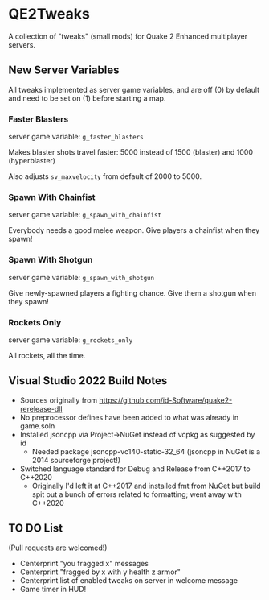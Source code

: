 # QE2Tweaks

A collection of "tweaks" (small mods) for Quake 2 Enhanced multiplayer servers.

## New Server Variables

All tweaks implemented as server game variables, and are off (0) by default and
need to be set on (1) before starting a map.

### Faster Blasters

server game variable: `g_faster_blasters`

Makes blaster shots travel faster: 5000 instead of 1500 (blaster) and 1000 (hyperblaster)

Also adjusts `sv_maxvelocity` from default of 2000 to 5000.

### Spawn With Chainfist

server game variable: `g_spawn_with_chainfist`

Everybody needs a good melee weapon. Give players a chainfist when they spawn!

### Spawn With Shotgun

server game variable: `g_spawn_with_shotgun`

Give newly-spawned players a fighting chance. Give them a shotgun when they spawn!

### Rockets Only

server game variable: `g_rockets_only`

All rockets, all the time.

## Visual Studio 2022 Build Notes

- Sources originally from https://github.com/id-Software/quake2-rerelease-dll
- No preprocessor defines have been added to what was already in game.soln
- Installed jsoncpp via Project->NuGet instead of vcpkg as suggested by id
    - Needed package jsoncpp-vc140-static-32_64
      (jsoncpp in NuGet is a 2014 sourceforge project!)
- Switched language standard for Debug and Release from C++2017 to C++2020
    - Originally I'd left it at C++2017 and installed fmt from NuGet but build
      spit out a bunch of errors related to formatting; went away with C++2020

## TO DO List

(Pull requests are welcomed!)

- Centerprint "you fragged x" messages
- Centerprint "fragged by x with y health z armor"
- Centerprint list of enabled tweaks on server in welcome message
- Game timer in HUD!
